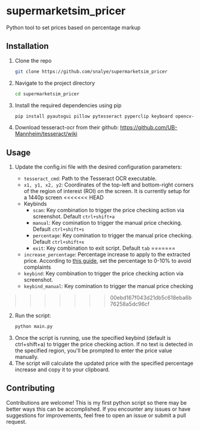 # supermarketsim_pricer
Python tool to set prices based on percentage markup

## Installation

1. Clone the repo
    ```bash
    git clone https://github.com/snalye/supermarketsim_pricer
    ```
2. Navigate to the project directory
    ```bash
    cd supermarketsim_pricer
    ```
3. Install the required dependencies using pip
    ```bash
    pip install pyautogui pillow pytesseract pyperclip keyboard opencv-python
    ```
4. Download tesseract-ocr from their github: https://github.com/UB-Mannheim/tesseract/wiki
## Usage

1. Update the config.ini file with the desired configuration parameters:

    - `tesseract_cmd`: Path to the Tesseract OCR executable.
    - `x1, y1, x2, y2`: Coordinates of the top-left and bottom-right corners of the region of     interest (ROI) on the screen. It is currently setup for a 1440p screen
<<<<<<< HEAD
    - Keybinds
        - `scan`: Key combination to trigger the price checking action via       screenshot. Default `ctrl+shift+a`
        - `manual`: Key comination to trigger the manual price checking.        Default `ctrl+shift+s`
        - `percentage`: Key comination to trigger the manual price checking. Default `ctrl+shift+x`
        - `exit`: Key combination to exit script. Default `tab`
=======
    - `increase_percentage`: Percentage increase to apply to the extracted price. According to [this guide](https://steamcommunity.com/sharedfiles/filedetails/?id=3171056543), set the percentage to 0-10% to avoid complaints
    - `keybind`: Key combination to trigger the price checking action via screenshot.
    - `keybind_manual`: Key comination to trigger the manual price checking
>>>>>>> 00ebd167f043d21db5c618eba6b76258a5dc96cf
2. Run the script:
    ```bash
    python main.py
    ```
3. Once the script is running, use the specified keybind (default is ctrl+shift+a) to trigger the price checking action. If no text is detected in the specified region, you'll be prompted to enter the price value manually.
4. The script will calculate the updated price with the specified percentage increase and copy it to your clipboard.

## Contributing

Contributions are welcome! This is my first python script so there may be better ways this can be accomplished. If you encounter any issues or have suggestions for improvements, feel free to open an issue or submit a pull request.
